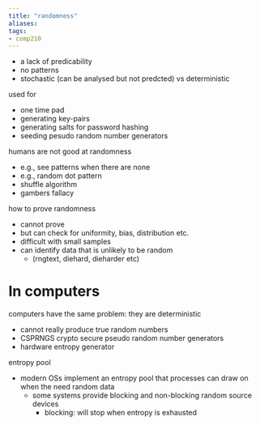 ```yaml
---
title: "randomness"
aliases: 
tags: 
- comp210
---
```


- a lack of predicability
- no patterns
- stochastic (can be analysed but not predcted) vs deterministic

used for
- one time pad
- generating key-pairs
- generating salts for password hashing
- seeding pesudo random number generators

humans are not good at randomness
- e.g., see patterns when there are none
- e.g., random dot pattern
- shuffle algorithm
- gambers fallacy

how to prove randomness
- cannot prove
- but can check for uniformity, bias, distribution etc. 
- difficult with small samples
- can identify data that is unlikely to be random
	- (rngtext, diehard, dieharder etc)

# In computers
computers have the same problem: they are deterministic
- cannot really produce true random numbers
- CSPRNGS crypto secure pseudo random number generators
- hardware entropy generator

entropy pool
- modern OSs implement an entropy pool that processes can draw on when the need random data
	- some systems provide blocking and non-blocking random source devices
		- blocking: will stop when entropy is exhausted
